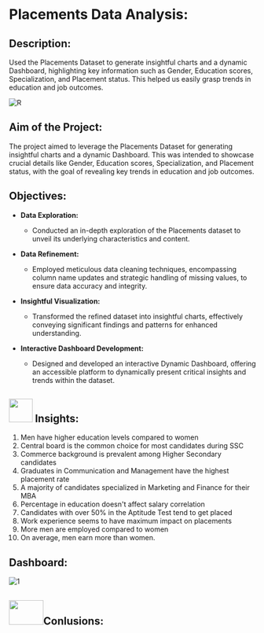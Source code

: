 # Placements Data Analysis:

## Description:

Used the Placements Dataset to generate insightful charts and a dynamic Dashboard, highlighting key information such as Gender, Education scores, Specialization, and Placement status. This helped us easily grasp trends in education and job outcomes.

![R](https://github.com/yasmeenustad/Placements-Data-Analysis-Excel-Project/assets/112754746/16547420-0668-417f-8291-cae312c214cd)

## Aim of the Project:
The project aimed to leverage the Placements Dataset for generating insightful charts and a dynamic Dashboard. This was intended to showcase crucial details like Gender, Education scores, Specialization, and Placement status, with the goal of revealing key trends in education and job outcomes.

## Objectives:
- **Data Exploration:**
  - Conducted an in-depth exploration of the Placements dataset to unveil its underlying characteristics and content.
    
- **Data Refinement:**
  - Employed meticulous data cleaning techniques, encompassing column name updates and strategic handling of missing values, to ensure data accuracy and integrity.

- **Insightful Visualization:**
  - Transformed the refined dataset into insightful charts, effectively conveying significant findings and patterns for enhanced understanding.

- **Interactive Dashboard Development:**
  - Designed and developed an interactive Dynamic Dashboard, offering an accessible platform to dynamically present critical insights and trends within the dataset.
 
##  <img src=https://user-images.githubusercontent.com/106439762/178428775-03d67679-9aa4-4b08-91e9-6eb6ed8faf66.gif  width="48" height="48"> Insights:

1. Men have higher education levels compared to women
2. Central board is the common choice for most candidates during SSC
3. Commerce background is prevalent among Higher Secondary candidates
4. Graduates in Communication and Management have the highest placement rate
5. A majority of candidates specialized in Marketing and Finance for their MBA
6. Percentage in education doesn't affect salary correlation
7. Candidates with over 50% in the Aptitude Test tend to get placed
8. Work experience seems to have maximum impact on placements
9. More men are employed compared to women
10. On average, men earn more than women.


## Dashboard:
![1](https://github.com/yasmeenustad/Placements-Data-Analysis-Excel-Project/assets/112754746/1a523fa7-66a6-403c-9d35-a4e5350712c3)

## <img src="https://github.com/yasmeenustad/Swiggy-data-Analysis/assets/112754746/1334f205-b4ce-4125-b71f-a38637dec197" width="70" height="50" >Conlusions:




